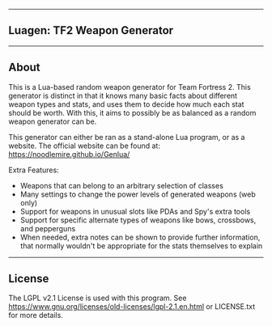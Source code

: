 -------------------------------------------------------------------------------------------------------------
Luagen: TF2 Weapon Generator
-------------------------------------------------------------------------------------------------------------

-------------------------------------------------------------------------------------------------------------
About
-------------------------------------------------------------------------------------------------------------
This is a Lua-based random weapon generator for Team Fortress 2. This generator is distinct in that it knows many basic facts about different weapon types and stats, and uses them to decide how much each stat should be worth. With this, it aims to possibly be as balanced as a random weapon generator can be.

This generator can either be ran as a stand-alone Lua program, or as a website. The official website can be found at: https://noodlemire.github.io/Genlua/

Extra Features:
 * Weapons that can belong to an arbitrary selection of classes
 * Many settings to change the power levels of generated weapons (web only)
 * Support for weapons in unusual slots like PDAs and Spy's extra tools
 * Support for specific alternate types of weapons like bows, crossbows, and pepperguns
 * When needed, extra notes can be shown to provide further information, that normally wouldn't be appropriate for the stats themselves to explain

-------------------------------------------------------------------------------------------------------------
License
-------------------------------------------------------------------------------------------------------------
The LGPL v2.1 License is used with this program. See https://www.gnu.org/licenses/old-licenses/lgpl-2.1.en.html or LICENSE.txt for more details.
